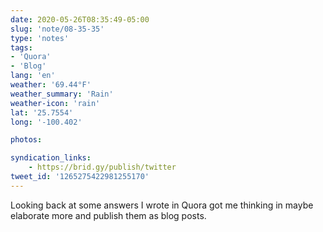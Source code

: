 ```yaml
---
date: 2020-05-26T08:35:49-05:00
slug: 'note/08-35-35'
type: 'notes'
tags:
- 'Quora'
- 'Blog'
lang: 'en'
weather: '69.44°F'
weather_summary: 'Rain'
weather-icon: 'rain'
lat: '25.7554'
long: '-100.402'

photos:

syndication_links:
    - https://brid.gy/publish/twitter
tweet_id: '1265275422981255170'
---
```

Looking back at some answers I wrote in Quora got me thinking in maybe elaborate more and publish them as blog posts.  